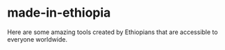 # made-in-ethiopia
Here are some amazing tools created by Ethiopians that are accessible to everyone worldwide.
